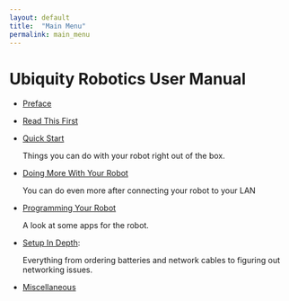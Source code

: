 ```yaml
---
layout: default
title:  "Main Menu"
permalink: main_menu
---
```


# Ubiquity Robotics User Manual

* [Preface](introduction)

* [Read This First](read_this_first)

* [Quick Start](ix_quick_start.md)

  Things you can do with your robot right out of the box.

* [Doing More With Your Robot](ix_doing_more)

  You can do even more after connecting your robot to your LAN

* [Programming Your Robot](ix_programming)

  A look at some apps for the robot.

* [Setup In Depth](setup/setup.md):

  Everything from ordering batteries and network cables to figuring out networking issues.

* [Miscellaneous](misc/misc.md)

<!--
* [CoffeeBot Challenge](ix_coffeebot)
* [Learning with Magni in Simulation](ix_simulation1)
* [Challenge in Simulation](ix_simulation2) -->
